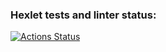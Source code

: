 ### Hexlet tests and linter status:
[![Actions Status](https://github.com/pushin1/js-algorithms-trees-project-lvl1/workflows/hexlet-check/badge.svg)](https://github.com/pushin1/js-algorithms-trees-project-lvl1/actions)